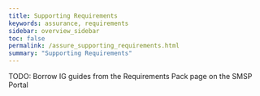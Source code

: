 ```yaml
---
title: Supporting Requirements
keywords: assurance, requirements
sidebar: overview_sidebar
toc: false
permalink: /assure_supporting_requirements.html
summary: "Supporting Requirements"
---
```


TODO: Borrow IG guides from the Requirements Pack page on the SMSP Portal
